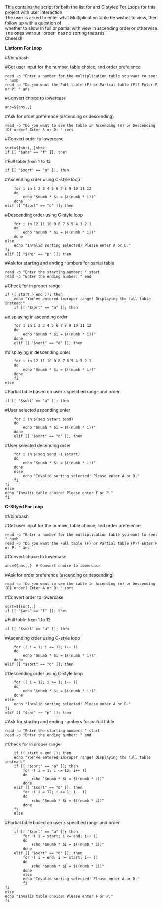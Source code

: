 This contains the script for both the list for and C styled For Loops for this project with user interaction<br>
The user is asked to enter what Multiplication table he wishes to view, then follow up with a question of<br>
whether to show in full or partial with view in ascending order or otherwise.<br>
The ones without "order" has no sorting features<br>
Cheers!!!<br>



********************Listform For Loop********************


#!/bin/bash<br>

#Get user input for the number, table choice, and order preference<br>

    read -p "Enter a number for the multiplication table you want to see: " numb
    read -p "Do you want the Full table (F) or Partial table (P)? Enter F or P: " ans

#Convert choice to lowercase<br>

    ans=${ans,,}

#Ask for order preference (ascending or descending)<br>

    read -p "Do you want to see the table in Ascending (A) or Descending (D) order? Enter A or D: " sort

#Convert order to lowercase<br>

    sort=${sort,,}<br>
    if [[ "$ans" == "f" ]]; then

#Full table from 1 to 12

    if [[ "$sort" == "a" ]]; then

#Ascending order using C-style loop

        for i in 1 2 3 4 5 6 7 8 9 10 11 12
        do
            echo "$numb * $i = $((numb * i))"
        done
    elif [[ "$sort" == "d" ]]; then

#Descending order using C-style loop

        for i in 12 11 10 9 8 7 6 5 4 3 2 1
        do
            echo "$numb * $i = $((numb * i))"
        done
    else
        echo "Invalid sorting selected! Please enter A or D."
    fi
    elif [[ "$ans" == "p" ]]; then

#Ask for starting and ending numbers for partial table

    read -p "Enter the starting number: " start
    read -p "Enter the ending number: " end

#Check for improper range

    if (( start > end )); then
        echo "You've entered improper range! Displaying the full table instead:"
        if [[ "$sort" == "a" ]]; then

#displaying in ascending order

        for 1 in 1 2 3 4 5 6 7 8 9 10 11 12
        do
            echo "$numb * $i = $((numb * i))"
        done
        elif [[ "$sort" == "d" ]]; then

#displaying in descending order

        for i in 12 11 10 9 8 7 6 5 4 3 2 1
        do
            echo "$numb * $i = $((numb * i))"
        done
        fi
    else
#Partial table based on user's specified range and order

    if [[ "$sort" == "a" ]]; then

#User selected ascending order

        for i in $(seq $start $end)
        do
            echo "$numb * $i = $((numb * i))"
        done
        elif [[ "$sort" == "d" ]]; then

#User selected decending order	

        for i in $(seq $end -1 $start)
        do
            echo "$numb * $i = $((numb * i))"
        done
        else
            echo "Invalid sorting selected! Please enter A or D."
        fi
    fi
    else
    echo "Invalid table choice! Please enter F or P."
    fi



********************C-Stlyed For Loop********************


#!/bin/bash

#Get user input for the number, table choice, and order preference<br>

    read -p "Enter a number for the multiplication table you want to see: " numb
    read -p "Do you want the Full table (F) or Partial table (P)? Enter F or P: " ans

#Convert choice to lowercase<br>

    ans=${ans,,}  # Convert choice to lowercase

#Ask for order preference (ascending or descending)<br>

    read -p "Do you want to see the table in Ascending (A) or Descending (D) order? Enter A or D: " sort

#Convert order to lowercase<br>

    sort=${sort,,}  
    if [[ "$ans" == "f" ]]; then
    
#Full table from 1 to 12

    if [[ "$sort" == "a" ]]; then

#Ascending order using C-style loop

        for (( i = 1; i <= 12; i++ ))
        do
            echo "$numb * $i = $((numb * i))"
        done
    elif [[ "$sort" == "d" ]]; then

#Descending order using C-style loop

        for (( i = 12; i >= 1; i-- ))
        do
            echo "$numb * $i = $((numb * i))"
        done
    else
        echo "Invalid sorting selected! Please enter A or D."
    fi
    elif [[ "$ans" == "p" ]]; then

#Ask for starting and ending numbers for partial table

    read -p "Enter the starting number: " start
    read -p "Enter the ending number: " end

#Check for improper range

        if (( start > end )); then
        echo "You've entered improper range! Displaying the full table instead:"
        if [[ "$sort" == "a" ]]; then
            for (( i = 1; i <= 12; i++ ))
            do
                echo "$numb * $i = $((numb * i))"
            done
        elif [[ "$sort" == "d" ]]; then
            for (( i = 12; i >= 1; i-- ))
            do
                echo "$numb * $i = $((numb * i))"
            done
        fi
        else

#Partial table based on user's specified range and order

        if [[ "$sort" == "a" ]]; then
            for (( i = start; i <= end; i++ ))
            do
                echo "$numb * $i = $((numb * i))"
            done
        elif [[ "$sort" == "d" ]]; then
            for (( i = end; i >= start; i-- ))
            do
                echo "$numb * $i = $((numb * i))"
            done
            else
            echo "Invalid sorting selected! Please enter A or D."
            fi
    fi
    else
    echo "Invalid table choice! Please enter F or P."
    fi

